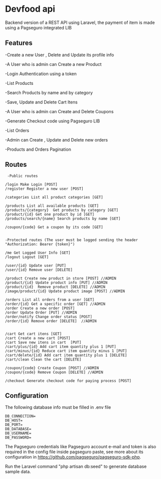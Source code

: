 # Devfood api
Backend version of a REST API using Laravel, the payment of item is made using a Pagseguro integrated LIB 

## Features
-Create a new User , Delete and Update its profile info

-A User who is admin can Create a new Product

-Login Authentication using a token

-List Products

-Search Products by name and by category

-Save, Update and Delete Cart Itens

-A User who is admin can Create and Delete Coupons

-Generate Checkout code using Pagseguro LIB

-List Orders

-Admin  can Create , Update and Delete new orders

-Products and Orders Pagination


## Routes

     -Public routes
    
    /login Make Login [POST]
    /register Register a new user [POST]
    
    /categories List all product categories [GET]
    
    /products List all available products [GET]
    /products/{category}  Get products by category [GET]
    /product/{id} Get one product by id [GET]
    /products/search/{name} Search products by name [GET]
    
    /coupon/{code} Get a coupon by its code [GET]


    -Protected routes (The user must be logged sending the header "Authorization: Bearer {token}")
 
    /me Get Logged User Info [GET]    
    /logout Logout [GET]

    /user/{id} Update user [PUT]
    /user/{id} Remove user [DELETE] 
      
    /product Create new product in store [POST] //ADMIN
    /product/{id} Update product info [PUT] //ADMIN
    /product/{id}  Remove product [DELETE] //ADMIN
    /image/product/{id} Update product image [POST] //ADMIN

    /orders List all orders from a user [GET]
    /order/{id} Get a specific order [GET] //ADMIN
    /order Create a new order [POST] 
    /order Update Order [PUT] //ADMIN
    /order/notify Change order status [POST]
    /order/{id} Remove order [DELETE]  //ADMIN


    /cart Get cart itens [GET]
    /cart Create a new cart [POST]
    /cart Save new itens in cart  [PUT]
    /cart/plus/{id} Add cart item quantity plus 1 [PUT]
    /cart/minus/{id} Reduce cart item quantity minus 1 [PUT]
    /cart/delete/{id} Add cart item quantity plus 1 [DELETE]
    /cart/clean Clean the cart [DELETE]

    /coupon/{code} Create Coupon [POST] //ADMIN
    /coupon/{code} Remove Coupon [DELETE] //ADMIN
    
    /checkout Generate checkout code for paying process [POST]

## 

## Configuration

The following database info must be filled in .env file

    DB_CONNECTION=
    DB_HOST=
    DB_PORT=
    DB_DATABASE=
    DB_USERNAME=
    DB_PASSWORD=
    
The Pagseguro credentials like Pagseguro account e-mail and token is also required in the config file inside pagseguro paste, see more about its configuration in https://github.com/pagseguro/pagseguro-sdk-php.

Run the Laravel command "php artisan db:seed" to generate database sample data.
